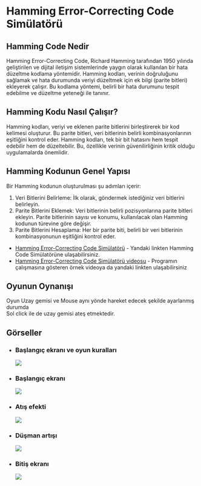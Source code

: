 # Hamming Error-Correcting Code Simülatörü
## Hamming Code Nedir
Hamming Error-Correcting Code, Richard Hamming tarafından 1950 yılında geliştirilen ve dijital iletişim sistemlerinde yaygın olarak kullanılan bir hata düzeltme kodlama yöntemidir. 
Hamming kodları, verinin doğruluğunu sağlamak ve hata durumunda veriyi düzeltmek için ek bilgi (parite bitleri) ekleyerek çalışır. Bu kodlama yöntemi, belirli bir hata durumunu tespit edebilme ve düzeltme yeteneği ile tanınır.
## Hamming Kodu Nasıl Çalışır?
Hamming kodları, veriyi ve eklenen parite bitlerini birleştirerek bir kod kelimesi oluşturur. Bu parite bitleri, veri bitlerinin belirli kombinasyonlarının eşitliğini kontrol eder. 
Hamming kodları, tek bir bit hatasını hem tespit edebilir hem de düzeltebilir. Bu, özellikle verinin güvenilirliğinin kritik olduğu uygulamalarda önemlidir.

## Hamming Kodunun Genel Yapısı
Bir Hamming kodunun oluşturulması şu adımları içerir:
1. Veri Bitlerini Belirleme: İlk olarak, göndermek istediğiniz veri bitlerini belirleyin.
2. Parite Bitlerini Eklemek: Veri bitlerinin belirli pozisyonlarına parite bitleri ekleyin. Parite bitlerinin sayısı ve konumu, kullanılacak olan Hamming kodunun türevine göre değişir. 
3. Parite Bitlerini Hesaplama: Her bir parite biti, belirli bir veri bitlerinin kombinasyonunun eşitliğini kontrol eder.

* [Hamming Error-Correcting Code Simülatörü](https://yusuf-guney.github.io/Asteroid-Oyunu/) - Yandaki linkten Hamming Code Simülatörüne ulaşabilirsiniz.
* [Hamming Error-Correcting Code Simülatörü videosu](https://youtu.be/yLfr3xsBq5k) - Programın çalışmasına gösteren örnek videoya da yandaki linkten ulaşabilirsiniz
## Oyunun Oynanışı
Oyun Uzay gemisi ve Mouse aynı yönde hareket edecek şekilde ayarlanmış durumda<br>
Sol click ile de uzay gemisi ateş etmektedir.
## Görseller
* ### Başlangıç ekranı ve oyun kuralları
  ![](/images/Baslangic_Ekrani.jpg)
* ### Başlangıç ekranı
  ![](/images/Oyun_Baslangic_Ekrani.jpg)
* ### Atış efekti
  ![](/images/Atis_Efekti.jpg)
* ### Düşman artışı
  ![](/images/Dusman_Artisi.jpg)
* ### Bitiş ekranı
  ![](/images/Bitis_Ekrani.jpg)
